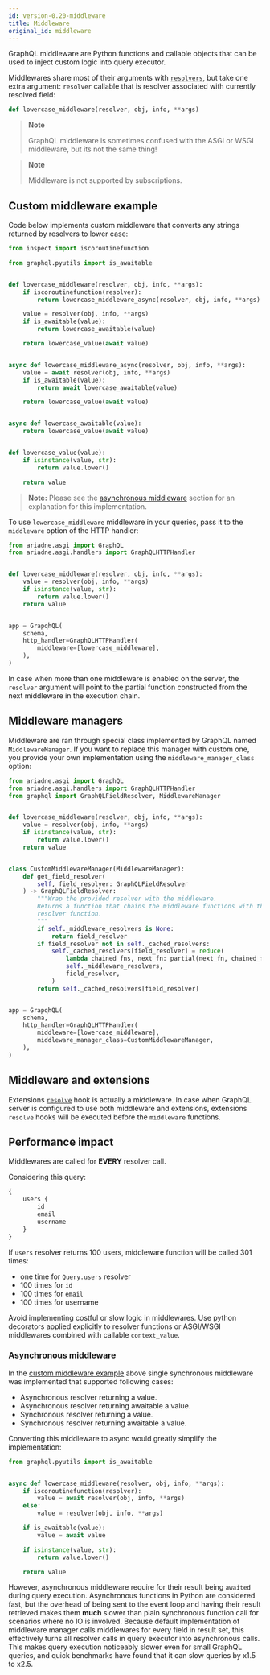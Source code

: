 ```yaml
---
id: version-0.20-middleware
title: Middleware
original_id: middleware
---
```


GraphQL middleware are Python functions and callable objects that can be used to inject custom logic into query executor.

Middlewares share most of their arguments with [`resolvers`](types-reference.md#resolver), but take one extra argument: `resolver` callable that is resolver associated with currently resolved field:

```python
def lowercase_middleware(resolver, obj, info, **args)
```

> **Note**
>
> GraphQL middleware is sometimes confused with the ASGI or WSGI middleware, but its not the same thing!

> **Note**
>
> Middleware is not supported by subscriptions.


## Custom middleware example

Code below implements custom middleware that converts any strings returned by resolvers to lower case:

```python
from inspect import iscoroutinefunction

from graphql.pyutils import is_awaitable


def lowercase_middleware(resolver, obj, info, **args):
    if iscoroutinefunction(resolver):
        return lowercase_middleware_async(resolver, obj, info, **args)

    value = resolver(obj, info, **args)
    if is_awaitable(value):
        return lowercase_awaitable(value)

    return lowercase_value(await value)


async def lowercase_middleware_async(resolver, obj, info, **args):
    value = await resolver(obj, info, **args)
    if is_awaitable(value):
        return await lowercase_awaitable(value)

    return lowercase_value(await value)


async def lowercase_awaitable(value):
    return lowercase_value(await value)


def lowercase_value(value):
    if isinstance(value, str):
        return value.lower()

    return value
```

> **Note:** Please see the [asynchronous middleware](#asynchronous-middleware) section for an explanation for this implementation.

To use `lowercase_middleware` middleware in your queries, pass it to the `middleware` option of the HTTP handler:

```python
from ariadne.asgi import GraphQL
from ariadne.asgi.handlers import GraphQLHTTPHandler


def lowercase_middleware(resolver, obj, info, **args):
    value = resolver(obj, info, **args)
    if isinstance(value, str):
        return value.lower()
    return value


app = GrapqhQL(
    schema,
    http_handler=GraphQLHTTPHandler(
        middleware=[lowercase_middleware],
    ),
)
```

In case when more than one middleware is enabled on the server, the `resolver` argument will point to the partial function constructed from the next middleware in the execution chain.


## Middleware managers

Middleware are ran through special class implemented by GraphQL named `MiddlewareManager`. If you want to replace this manager with custom one, you provide your own implementation using the `middleware_manager_class` option:

```python
from ariadne.asgi import GraphQL
from ariadne.asgi.handlers import GraphQLHTTPHandler
from graphql import GraphQLFieldResolver, MiddlewareManager


def lowercase_middleware(resolver, obj, info, **args):
    value = resolver(obj, info, **args)
    if isinstance(value, str):
        return value.lower()
    return value


class CustomMiddlewareManager(MiddlewareManager):
    def get_field_resolver(
        self, field_resolver: GraphQLFieldResolver
    ) -> GraphQLFieldResolver:
        """Wrap the provided resolver with the middleware.
        Returns a function that chains the middleware functions with the provided
        resolver function.
        """
        if self._middleware_resolvers is None:
            return field_resolver
        if field_resolver not in self._cached_resolvers:
            self._cached_resolvers[field_resolver] = reduce(
                lambda chained_fns, next_fn: partial(next_fn, chained_fns),
                self._middleware_resolvers,
                field_resolver,
            )
        return self._cached_resolvers[field_resolver]


app = GrapqhQL(
    schema,
    http_handler=GraphQLHTTPHandler(
        middleware=[lowercase_middleware],
        middleware_manager_class=CustomMiddlewareManager,
    ),
)
```


## Middleware and extensions

Extensions [`resolve`](types-reference.md#resolve) hook is actually a middleware. In case when GraphQL server is configured to use both middleware and extensions, extensions `resolve` hooks will be executed before the `middleware` functions.


## Performance impact

Middlewares are called for **EVERY** resolver call.

Considering this query:

```graphql
{
    users {
        id
        email
        username
    }
}
```

If `users` resolver returns 100 users, middleware function will be called 301 times:

- one time for `Query.users` resolver
- 100 times for `id`
- 100 times for `email`
- 100 times for username

Avoid implementing costful or slow logic in middlewares. Use python decorators applied explicitly to resolver functions or ASGI/WSGI middlewares combined with callable `context_value`.


### Asynchronous middleware

In the [custom middleware example](#custom-middleware-example) above single synchronous middleware was implemented that supported following cases:

- Asynchronous resolver returning a value.
- Asynchronous resolver returning awaitable a value.
- Synchronous resolver returning a value.
- Synchronous resolver returning awaitable a value.

Converting this middleware to async would greatly simplify the implementation:

```python
from graphql.pyutils import is_awaitable


async def lowercase_middleware(resolver, obj, info, **args):
    if iscoroutinefunction(resolver):
        value = await resolver(obj, info, **args)
    else:
        value = resolver(obj, info, **args)

    if is_awaitable(value):
        value = await value

    if isinstance(value, str):
        return value.lower()

    return value
```

However, asynchronous middleware require for their result being `awaited` during query execution. Asynchronous functions in Python are considered fast, but the overhead of being sent to the event loop and having their result retrieved makes them **much** slower than plain synchronous function call for scenarios where no IO is involved. Because default implementation of middleware manager calls middlewares for every field in result set, this effectively turns all resolver calls in query executor into asynchronous calls. This makes query execution noticeably slower even for small GraphQL queries, and quick benchmarks have found that it can slow queries by x1.5 to x2.5.